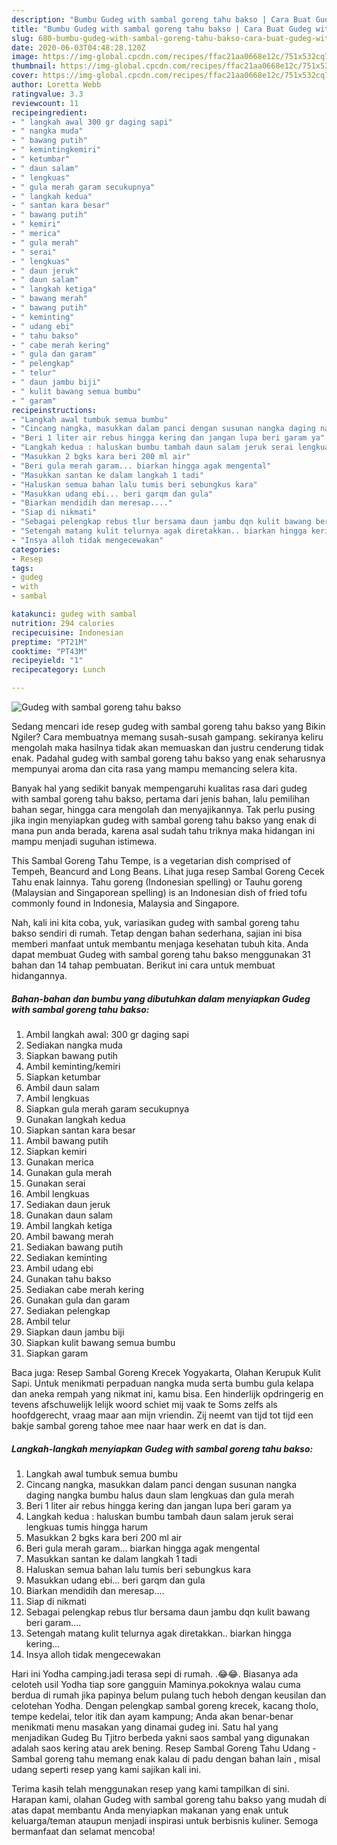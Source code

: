 ```yaml
---
description: "Bumbu Gudeg with sambal goreng tahu bakso | Cara Buat Gudeg with sambal goreng tahu bakso Yang Bikin Ngiler"
title: "Bumbu Gudeg with sambal goreng tahu bakso | Cara Buat Gudeg with sambal goreng tahu bakso Yang Bikin Ngiler"
slug: 680-bumbu-gudeg-with-sambal-goreng-tahu-bakso-cara-buat-gudeg-with-sambal-goreng-tahu-bakso-yang-bikin-ngiler
date: 2020-06-03T04:48:28.120Z
image: https://img-global.cpcdn.com/recipes/ffac21aa0668e12c/751x532cq70/gudeg-with-sambal-goreng-tahu-bakso-foto-resep-utama.jpg
thumbnail: https://img-global.cpcdn.com/recipes/ffac21aa0668e12c/751x532cq70/gudeg-with-sambal-goreng-tahu-bakso-foto-resep-utama.jpg
cover: https://img-global.cpcdn.com/recipes/ffac21aa0668e12c/751x532cq70/gudeg-with-sambal-goreng-tahu-bakso-foto-resep-utama.jpg
author: Loretta Webb
ratingvalue: 3.3
reviewcount: 11
recipeingredient:
- " langkah awal 300 gr daging sapi"
- " nangka muda"
- " bawang putih"
- " kemintingkemiri"
- " ketumbar"
- " daun salam"
- " lengkuas"
- " gula merah garam secukupnya"
- " langkah kedua"
- " santan kara besar"
- " bawang putih"
- " kemiri"
- " merica"
- " gula merah"
- " serai"
- " lengkuas"
- " daun jeruk"
- " daun salam"
- " langkah ketiga"
- " bawang merah"
- " bawang putih"
- " keminting"
- " udang ebi"
- " tahu bakso"
- " cabe merah kering"
- " gula dan garam"
- " pelengkap"
- " telur"
- " daun jambu biji"
- " kulit bawang semua bumbu"
- " garam"
recipeinstructions:
- "Langkah awal tumbuk semua bumbu"
- "Cincang nangka, masukkan dalam panci dengan susunan nangka daging nangka bumbu halus daun slam lengkuas dan gula merah"
- "Beri 1 liter air rebus hingga kering dan jangan lupa beri garam ya"
- "Langkah kedua : haluskan bumbu tambah daun salam jeruk serai lengkuas tumis hingga harum"
- "Masukkan 2 bgks kara beri 200 ml air"
- "Beri gula merah garam... biarkan hingga agak mengental"
- "Masukkan santan ke dalam langkah 1 tadi"
- "Haluskan semua bahan lalu tumis beri sebungkus kara"
- "Masukkan udang ebi... beri garqm dan gula"
- "Biarkan mendidih dan meresap...."
- "Siap di nikmati"
- "Sebagai pelengkap rebus tlur bersama daun jambu dqn kulit bawang beri garam...."
- "Setengah matang kulit telurnya agak diretakkan.. biarkan hingga kering..."
- "Insya alloh tidak mengecewakan"
categories:
- Resep
tags:
- gudeg
- with
- sambal

katakunci: gudeg with sambal 
nutrition: 294 calories
recipecuisine: Indonesian
preptime: "PT21M"
cooktime: "PT43M"
recipeyield: "1"
recipecategory: Lunch

---
```



![Gudeg with sambal goreng tahu bakso](https://img-global.cpcdn.com/recipes/ffac21aa0668e12c/751x532cq70/gudeg-with-sambal-goreng-tahu-bakso-foto-resep-utama.jpg)

Sedang mencari ide resep gudeg with sambal goreng tahu bakso yang Bikin Ngiler? Cara membuatnya memang susah-susah gampang. sekiranya keliru mengolah maka hasilnya tidak akan memuaskan dan justru cenderung tidak enak. Padahal gudeg with sambal goreng tahu bakso yang enak seharusnya mempunyai aroma dan cita rasa yang mampu memancing selera kita.

Banyak hal yang sedikit banyak mempengaruhi kualitas rasa dari gudeg with sambal goreng tahu bakso, pertama dari jenis bahan, lalu pemilihan bahan segar, hingga cara mengolah dan menyajikannya. Tak perlu pusing jika ingin menyiapkan gudeg with sambal goreng tahu bakso yang enak di mana pun anda berada, karena asal sudah tahu triknya maka hidangan ini mampu menjadi suguhan istimewa.

This Sambal Goreng Tahu Tempe, is a vegetarian dish comprised of Tempeh, Beancurd and Long Beans. Lihat juga resep Sambal Goreng Cecek Tahu enak lainnya. Tahu goreng (Indonesian spelling) or Tauhu goreng (Malaysian and Singaporean spelling) is an Indonesian dish of fried tofu commonly found in Indonesia, Malaysia and Singapore.


Nah, kali ini kita coba, yuk, variasikan gudeg with sambal goreng tahu bakso sendiri di rumah. Tetap dengan bahan sederhana, sajian ini bisa memberi manfaat untuk membantu menjaga kesehatan tubuh kita. Anda dapat membuat Gudeg with sambal goreng tahu bakso menggunakan 31 bahan dan 14 tahap pembuatan. Berikut ini cara untuk membuat hidangannya.

<!--inarticleads1-->

##### Bahan-bahan dan bumbu yang dibutuhkan dalam menyiapkan Gudeg with sambal goreng tahu bakso:

1. Ambil  langkah awal: 300 gr daging sapi
1. Sediakan  nangka muda
1. Siapkan  bawang putih
1. Ambil  keminting/kemiri
1. Siapkan  ketumbar
1. Ambil  daun salam
1. Ambil  lengkuas
1. Siapkan  gula merah garam secukupnya
1. Gunakan  langkah kedua
1. Siapkan  santan kara besar
1. Ambil  bawang putih
1. Siapkan  kemiri
1. Gunakan  merica
1. Gunakan  gula merah
1. Gunakan  serai
1. Ambil  lengkuas
1. Sediakan  daun jeruk
1. Gunakan  daun salam
1. Ambil  langkah ketiga
1. Ambil  bawang merah
1. Sediakan  bawang putih
1. Sediakan  keminting
1. Ambil  udang ebi
1. Gunakan  tahu bakso
1. Sediakan  cabe merah kering
1. Gunakan  gula dan garam
1. Sediakan  pelengkap
1. Ambil  telur
1. Siapkan  daun jambu biji
1. Siapkan  kulit bawang semua bumbu
1. Siapkan  garam


Baca juga: Resep Sambal Goreng Krecek Yogyakarta, Olahan Kerupuk Kulit Sapi. Untuk menikmati perpaduan nangka muda serta bumbu gula kelapa dan aneka rempah yang nikmat ini, kamu bisa. Een hinderlijk opdringerig en tevens afschuwelijk lelijk woord schiet mij vaak te Soms zelfs als hoofdgerecht, vraag maar aan mijn vriendin. Zij neemt van tijd tot tijd een bakje sambal goreng tahoe mee naar haar werk en dat is dan. 

<!--inarticleads2-->

##### Langkah-langkah menyiapkan Gudeg with sambal goreng tahu bakso:

1. Langkah awal tumbuk semua bumbu
1. Cincang nangka, masukkan dalam panci dengan susunan nangka daging nangka bumbu halus daun slam lengkuas dan gula merah
1. Beri 1 liter air rebus hingga kering dan jangan lupa beri garam ya
1. Langkah kedua : haluskan bumbu tambah daun salam jeruk serai lengkuas tumis hingga harum
1. Masukkan 2 bgks kara beri 200 ml air
1. Beri gula merah garam... biarkan hingga agak mengental
1. Masukkan santan ke dalam langkah 1 tadi
1. Haluskan semua bahan lalu tumis beri sebungkus kara
1. Masukkan udang ebi... beri garqm dan gula
1. Biarkan mendidih dan meresap....
1. Siap di nikmati
1. Sebagai pelengkap rebus tlur bersama daun jambu dqn kulit bawang beri garam....
1. Setengah matang kulit telurnya agak diretakkan.. biarkan hingga kering...
1. Insya alloh tidak mengecewakan


Hari ini Yodha camping.jadi terasa sepi di rumah. .😂😂. Biasanya ada celoteh usil Yodha tiap sore gangguin Maminya.pokoknya walau cuma berdua di rumah jika papinya belum pulang tuch heboh dengan keusilan dan celotehan Yodha. Dengan pelengkap sambal goreng krecek, kacang tholo, tempe kedelai, telor itik dan ayam kampung; Anda akan benar-benar menikmati menu masakan yang dinamai gudeg ini. Satu hal yang menjadikan Gudeg Bu Tjitro berbeda yakni saos sambal yang digunakan adalah saos kering atau arek bening. Resep Sambal Goreng Tahu Udang - Sambal goreng tahu memang enak kalau di padu dengan bahan lain , misal udang seperti resep yang kami sajikan kali ini. 

Terima kasih telah menggunakan resep yang kami tampilkan di sini. Harapan kami, olahan Gudeg with sambal goreng tahu bakso yang mudah di atas dapat membantu Anda menyiapkan makanan yang enak untuk keluarga/teman ataupun menjadi inspirasi untuk berbisnis kuliner. Semoga bermanfaat dan selamat mencoba!
